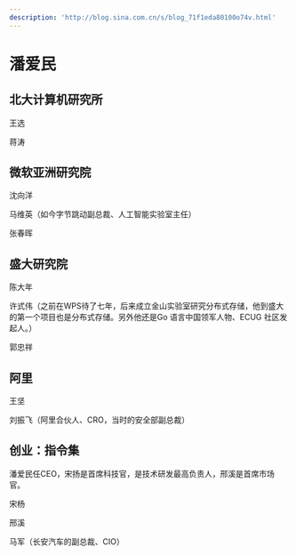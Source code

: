 ```yaml
---
description: 'http://blog.sina.com.cn/s/blog_71f1eda80100o74v.html'
---
```


# 潘爱民

## 北大计算机研究所

王选

蒋涛

## 微软亚洲研究院

沈向洋

马维英（如今字节跳动副总裁、人工智能实验室主任）

张春晖

## 盛大研究院

陈大年

许式伟（之前在WPS待了七年，后来成立金山实验室研究分布式存储，他到盛大的第一个项目也是分布式存储。另外他还是Go 语言中国领军人物、ECUG 社区发起人。）

郭忠祥

## 阿里

王坚

刘振飞（阿里合伙人、CRO，当时的安全部副总裁）

## 创业：指令集

潘爱民任CEO，宋扬是首席科技官，是技术研发最高负责人，邢溪是首席市场官。

宋杨

邢溪

马军（长安汽车的副总裁、CIO）



